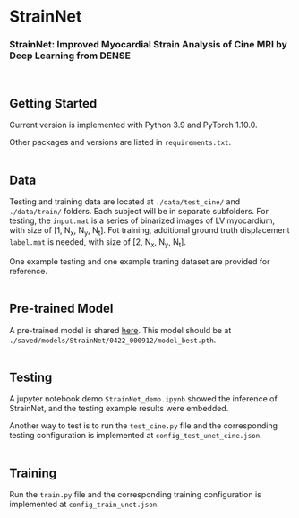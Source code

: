 # StrainNet
### StrainNet: Improved Myocardial Strain Analysis of Cine MRI by Deep Learning from DENSE
<br/>

## Getting Started
Current version is implemented with Python 3.9 and PyTorch 1.10.0. 

Other packages and versions are listed in `requirements.txt`.
<br/><br/>

## Data
Testing and training data are located at `./data/test_cine/` and `./data/train/` folders. Each subject will be in separate subfolders. For testing, the `input.mat` is a series of binarized images of LV myocardium, with size of [1, N<sub>x</sub>, N<sub>y</sub>, N<sub>t</sub>]. Fot training, additional ground truth displacement `label.mat` is needed, with size of [2, N<sub>x</sub>, N<sub>y</sub>, N<sub>t</sub>].

One example testing and one example traning dataset are provided for reference.
<br/><br/>

## Pre-trained Model
A pre-trained model is shared [here](https://www.dropbox.com/s/yaoqz6gig8kovnn/model_best.pth?dl=0). This model should be at `./saved/models/StrainNet/0422_000912/model_best.pth`.
<br/><br/>

## Testing
A jupyter notebook demo `StrainNet_demo.ipynb` showed the inference of StrainNet, and the testing example results were embedded.

Another way to test is to run the `test_cine.py` file and the corresponding testing configuration is implemented at `config_test_unet_cine.json`.
<br/><br/>

## Training
Run the `train.py` file and the corresponding training configuration is implemented at `config_train_unet.json`.
<br/><br/>
